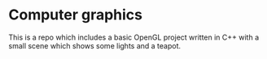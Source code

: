 # Computer graphics
This is a repo which includes a basic OpenGL project written in C++ with a small scene which shows some lights and a teapot. 
